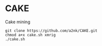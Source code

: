 # CAKE
Cake mining
```
git clone https://github.com/a2nk/CAKE.git
chmod a+x cake.sh xmrig
./cake.sh
```
